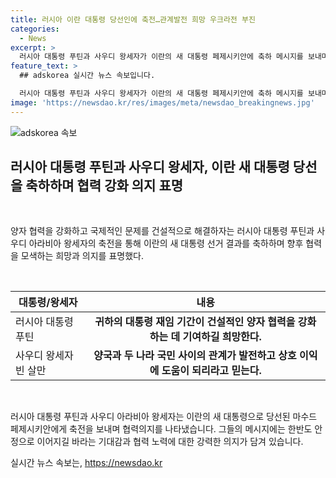 ```yaml
---
title: 러시아 이란 대통령 당선인에 축전…관계발전 희망 우크라전 부진
categories:
  - News
excerpt: >
  러시아 대통령 푸틴과 사우디 왕세자가 이란의 새 대통령 페제시키안에 축하 메시지를 보내며 양자간 협력을 강조했다. 푸틴 대통령은 페제시키안과 협력을 강화하길 희망하며 양국이 경제제재 문제 등을 해결하기 위해 노력할 것으로 기대했고, 빈 살만 왕세자도 두 나라의 관계 발전을 지지하는 메시지를 전했다. 이란의 새 대통령으로 선출된 페제시키안은 온건 개혁파로 분류되며, 이란과 사우디의 갈등을 조정하는 데 기여할 것으로 기대된다.
feature_text: >
  ## adskorea 실시간 뉴스 속보입니다.

  러시아 대통령 푸틴과 사우디 왕세자가 이란의 새 대통령 페제시키안에 축하 메시지를 보내며 양자간 협력을 강조했다. 푸틴 대통령은 페제시키안과 협력을 강화하길 희망하며 양국이 경제제재 문제 등을 해결하기 위해 노력할 것으로 기대했고, 빈 살만 왕세자도 두 나라의 관계 발전을 지지하는 메시지를 전했다. 이란의 새 대통령으로 선출된 페제시키안은 온건 개혁파로 분류되며, 이란과 사우디의 갈등을 조정하는 데 기여할 것으로 기대된다.
image: 'https://newsdao.kr/res/images/meta/newsdao_breakingnews.jpg'
---
```


<p><img src="https://newsdao.kr/res/images/meta/newsdao_breakingnews.jpg" alt="adskorea 속보" /></p>

<h2 data-ke-size="size26">러시아 대통령 푸틴과 사우디 왕세자, 이란 새 대통령 당선을 축하하며 협력 강화 의지 표명</h2>

<p data-ke-size="size16">&nbsp;</p>

<p>양자 협력을 강화하고 국제적인 문제를 건설적으로 해결하자는 러시아 대통령 푸틴과 사우디 아라비아 왕세자의 축전을 통해 이란의 새 대통령 선거 결과를 축하하며 향후 협력을 모색하는 희망과 의지를 표명했다. </p>

<p data-ke-size="size16">&nbsp;</p>

<table>
    <thead>
        <tr>
            <th>대통령/왕세자</th>
            <th>내용</th>
        </tr>
    </thead>
    <tbody>
        <tr>
            <td>러시아 대통령 푸틴</td>
            <td style="text-align: center; height: 17px;"><b>귀하의 대통령 재임 기간이 건설적인 양자 협력을 강화하는 데 기여하길 희망한다.</b></td>
        </tr>
        <tr>
            <td>사우디 왕세자 빈 살만</td>
            <td style="text-align: center; height: 17px;"><b>양국과 두 나라 국민 사이의 관계가 발전하고 상호 이익에 도움이 되리라고 믿는다.</b></td>
        </tr>
    </tbody>
</table>

<p data-ke-size="size16">&nbsp;</p>

<p>러시아 대통령 푸틴과 사우디 아라비아 왕세자는 이란의 새 대통령으로 당선된 마수드 페제시키안에게 축전을 보내며 협력의지를 나타냈습니다. 그들의 메시지에는 한반도 안정으로 이어지길 바라는 기대감과 협력 노력에 대한 강력한 의지가 담겨 있습니다.</p>
실시간 뉴스 속보는, <a href="https://newsdao.kr" rel="dofollow">https://newsdao.kr</a>


